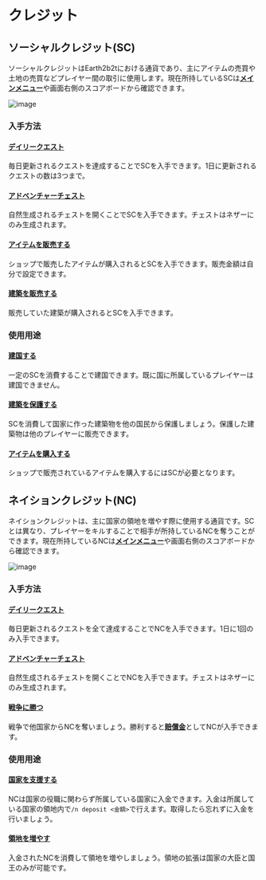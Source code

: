 # クレジット
## ソーシャルクレジット(SC)
ソーシャルクレジットはEarth2b2tにおける通貨であり、主にアイテムの売買や土地の売買などプレイヤー間の取引に使用します。現在所持しているSCは[**メインメニュー**](/guide/menu)や画面右側のスコアボードから確認できます。

![image](https://user-images.githubusercontent.com/80201746/182032824-e2936950-8642-4c16-ad74-f8995b637635.png)

### 入手方法
#### [**デイリークエスト**](/guide/dailyquest)
毎日更新されるクエストを達成することでSCを入手できます。1日に更新されるクエストの数は3つまで。

#### [**アドベンチャーチェスト**](/guide/adventurechest)
自然生成されるチェストを開くことでSCを入手できます。チェストはネザーにのみ生成されます。

#### [**アイテムを販売する**](/guide/chestshop)
ショップで販売したアイテムが購入されるとSCを入手できます。販売金額は自分で設定できます。

#### [**建築を販売する**](/guide/houseprotect)
販売していた建築が購入されるとSCを入手できます。

### 使用用途
#### [**建国する**](/guide/nation)
一定のSCを消費することで建国できます。既に国に所属しているプレイヤーは建国できません。

#### [**建築を保護する**](/guide/houseprotect)
SCを消費して国家に作った建築物を他の国民から保護しましょう。保護した建築物は他のプレイヤーに販売できます。

#### [**アイテムを購入する**](/guide/chestshop)
ショップで販売されているアイテムを購入するにはSCが必要となります。

## ネイションクレジット(NC)
ネイションクレジットは、主に国家の領地を増やす際に使用する通貨です。SCとは異なり、プレイヤーをキルすることで相手が所持しているNCを奪うことができます。現在所持しているNCは[**メインメニュー**](/guide/menu)や画面右側のスコアボードから確認できます。  

![image](https://user-images.githubusercontent.com/80201746/182033841-2daad20d-dd0e-4603-b379-f0568a0563a9.png)

### 入手方法
#### [**デイリークエスト**](/guide/dailyquest)
毎日更新されるクエストを全て達成することでNCを入手できます。1日に1回のみ入手できます。

#### [**アドベンチャーチェスト**](/guide/adventurechest)
自然生成されるチェストを開くことでNCを入手できます。チェストはネザーにのみ生成されます。

#### [**戦争に勝つ**](/guide/war)
戦争で他国家からNCを奪いましょう。勝利すると[**賠償金**](/guide/afterwar)としてNCが入手できます。

### 使用用途
#### [**国家を支援する**](/guide/currency) 
NCは国家の役職に関わらず所属している国家に入金できます。入金は所属している国家の領地内で```/n deposit <金額>```で行えます。取得したら忘れずに入金を行いましょう。

#### [**領地を増やす**](/guide/development) 
入金されたNCを消費して領地を増やしましょう。領地の拡張は国家の大臣と国王のみが可能です。
